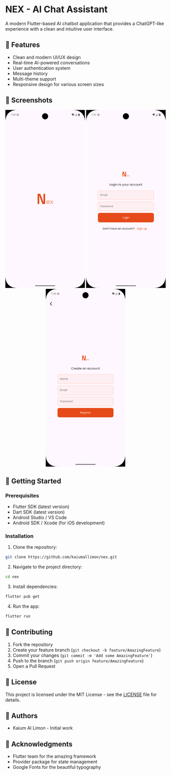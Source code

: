 # NEX - AI Chat Assistant

A modern Flutter-based AI chatbot application that provides a ChatGPT-like experience with a clean and intuitive user interface.

## 📱 Features

- Clean and modern UI/UX design
- Real-time AI-powered conversations
- User authentication system
- Message history
- Multi-theme support
- Responsive design for various screen sizes

## 📸 Screenshots

<div align="center">
  <img src="demo_images/splash.png" alt="Splash Screen" width="250"/>
  <img src="demo_images/login.png" alt="Login Screen" width="250"/>
  <img src="demo_images/register.png" alt="Register Screen" width="250"/>
</div>

## 🚀 Getting Started

### Prerequisites

- Flutter SDK (latest version)
- Dart SDK (latest version)
- Android Studio / VS Code
- Android SDK / Xcode (for iOS development)

### Installation

1. Clone the repository:
```bash
git clone https://github.com/kaiumallimon/nex.git
```

2. Navigate to the project directory:
```bash
cd nex
```

3. Install dependencies:
```bash
flutter pub get
```

4. Run the app:
```bash
flutter run
```


## 🤝 Contributing

1. Fork the repository
2. Create your feature branch (`git checkout -b feature/AmazingFeature`)
3. Commit your changes (`git commit -m 'Add some AmazingFeature'`)
4. Push to the branch (`git push origin feature/AmazingFeature`)
5. Open a Pull Request

## 📄 License

This project is licensed under the MIT License - see the [LICENSE](LICENSE) file for details.

## 👥 Authors

- Kaium Al Limon - Initial work

## 🙏 Acknowledgments

- Flutter team for the amazing framework
- Provider package for state management
- Google Fonts for the beautiful typography
